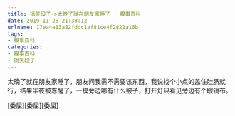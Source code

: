 ```yaml
---
title: 搞笑段子->太晚了就在朋友家睡了 | 糗事百科
date: 2019-11-28 21:33:12
urlname: 17ea4e13a82fddc1af81ce4f2821a16b
tags: 
- 糗事百科
categories:
- 糗事百科
- 搞笑段子
---
```

太晚了就在朋友家睡了，朋友问我需不需要该东西，我说找个小点的盖住肚脐就行，结果半夜被冻醒了，一摸旁边哪有什么被子，打开灯只看见旁边有个眼镜布。

[委屈][委屈][委屈]


